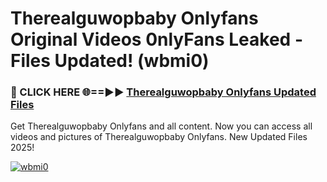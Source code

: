 # Therealguwopbaby Onlyfans Original Videos 0nlyFans Leaked - Files Updated! (wbmi0)

<h3>🔴 CLICK HERE 🌐==►► <a href="https://tinyurl.com/ehrbuxhb" rel="nofollow">Therealguwopbaby Onlyfans Updated Files</a></h3>

Get Therealguwopbaby Onlyfans and all content. Now you can access all videos and pictures of Therealguwopbaby Onlyfans. New Updated Files 2025!

[![wbmi0](https://i.imgur.com/lVYEuWS.gif)](https://tinyurl.com/ehrbuxhb)
